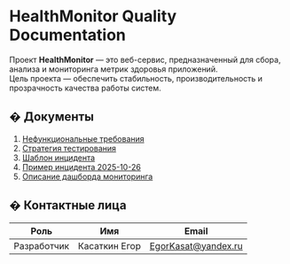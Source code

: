 # HealthMonitor Quality Documentation

Проект **HealthMonitor** — это веб-сервис, предназначенный для сбора, анализа и мониторинга метрик здоровья приложений.  
Цель проекта — обеспечить стабильность, производительность и прозрачность качества работы систем.

## � Документы

1. [Нефункциональные требования](./docs/requirements/quality-requirements.md)  
2. [Стратегия тестирования](./docs/testing/test-strategy.md)  
3. [Шаблон инцидента](./docs/incidents/incident-template.md)  
4. [Пример инцидента 2025-10-26](./docs/incidents/incident-2025-10-26.md)  
5. [Описание дашборда мониторинга](./docs/monitoring/dashboard-description.md)

## � Контактные лица

| Роль | Имя | Email |
|------|-----|--------|
| Разработчик | Касаткин Егор | EgorKasat@yandex.ru |
